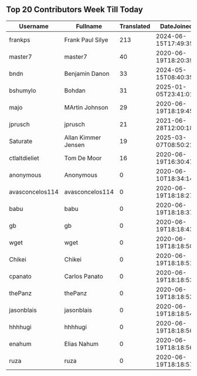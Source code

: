 ## Top 20 Contributors Week Till Today ##
|Username|Fullname|Translated|DateJoined|Language|
|--------|--------|----------|----------|-------|
|frankps|Frank Paul Silye|213|2024-06-15T17:49:35.|nb_NO|
|master7|master7|40|2020-06-19T18:20:39.|pl|
|bndn|Benjamin Danon|33|2024-05-15T08:40:35.|fr|
|bshumylo|Bohdan|31|2025-01-05T23:41:01.|uk|
|majo|MArtin Johnson|29|2020-06-19T18:19:45Z|sv|
|jprusch|jprusch|21|2021-06-28T12:00:18.|de|
|Saturate|Allan Kimmer Jensen|19|2025-03-07T08:50:21.|da|
|ctlaltdieliet|Tom De Moor|16|2020-06-19T16:30:47Z|nl|
|anonymous|Anonymous|0|2020-06-10T18:34:14.||
|avasconcelos114|avasconcelos114|0|2020-06-19T18:18:27Z||
|babu|babu|0|2020-06-19T18:18:37.||
|gb|gb|0|2020-06-19T18:18:43.||
|wget|wget|0|2020-06-19T18:18:50Z|ro|
|Chikei|Chikei|0|2020-06-19T18:18:51Z|zh_Hant|
|cpanato|Carlos Panato|0|2020-06-19T18:18:53Z||
|thePanz|thePanz|0|2020-06-19T18:18:53Z||
|jasonblais|jasonblais|0|2020-06-19T18:18:54Z||
|hhhhugi|hhhhugi|0|2020-06-19T18:18:56.||
|enahum|Elias  Nahum|0|2020-06-19T18:18:56Z|es|
|ruza|ruza|0|2020-06-19T18:18:57.||
